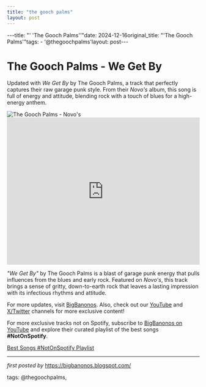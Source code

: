 ```yaml
---
title: "the gooch palms"
layout: post
---
```

---title: "' 'The Gooch Palms''"date: 2024-12-16original_title: "'The Gooch Palms'"tags:  - '@thegoochpalms'layout: post---<!-- Title of the Post --><h1 >The Gooch Palms - We Get By</h1> <!-- Introductory Text --><p >Updated with *We Get By* by The Gooch Palms, a track that perfectly captures their raw garage punk style. From their *Novo's* album, this song is full of energy and attitude, blending rock with a touch of blues for a high-energy anthem.</p> <!-- Featured Image --><div > <img src="https://i.scdn.co/image/ab67616d00001e023730a4676a67f51f019c847d" alt="The Gooch Palms - Novo's" /></div> <!-- YouTube Video Embed --><div > <iframe width="100%" height="385" src="https://www.youtube.com/embed/MSxiiY7OaG0" title="THE GOOCH PALMS 'We Get By' OFFICIAL MUSIC VIDEO" frameborder="0" allow="accelerometer; autoplay; clipboard-write; encrypted-media; gyroscope; picture-in-picture; web-share" referrerpolicy="strict-origin-when-cross-origin" allowfullscreen></iframe></div> <!-- Song Information --><div > <p><em>"We Get By"</em> by The Gooch Palms is a blast of garage punk energy that pulls influences from the blues and early rock. Featured on *Novo's*, this track brings a sense of gritty, down-to-earth rock that leaves a lasting impression with its infectious rhythms and attitude.</p></div> <!-- Footer Links --><div > <p>For more updates, visit <a href="https://bigbanonos.blogspot.com/" target="_blank">BigBanonos</a>. Also, check out our <a href="https://www.youtube.com/@BigBanonos" target="_blank">YouTube</a> and <a href="https://x.com/bigbanonos" target="_blank">X/Twitter</a> channels for more exclusive content!</p></div> <!--Subscribe and Playlist Links--><div>    <p>For more exclusive tracks not on Spotify, subscribe to <a href="https://www.youtube.com/@BigBanonos" target="_blank">BigBanonos on YouTube</a> and explore their curated playlist of the best songs <strong>#NotOnSpotify</strong>.</p>    <p><a href="https://www.youtube.com/playlist?list=PLtuNtuTatqI0kFahUCbtbfenC_ET5O_tr" target="_blank">Best Songs #NotOnSpotify Playlist<br /></a></p></div><hr /><p><em>first posted by</em> <a href="https://bigbanonos.blogspot.com/" rel="noopener" target="_new">https://bigbanonos.blogspot.com/</a></p><p>tags: @thegoochpalms,</p>